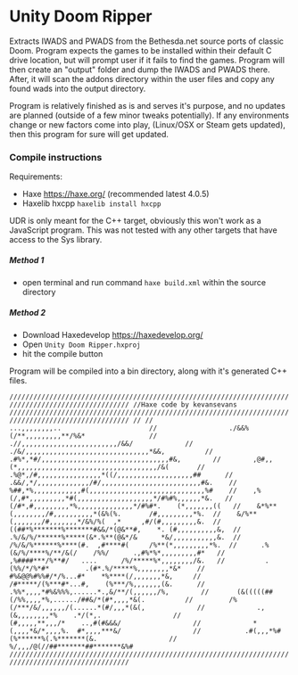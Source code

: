 # Unity Doom Ripper

Extracts IWADS and PWADS from the Bethesda.net source ports of classic Doom. Program expects the games to be installed within their default C drive location, but will prompt user if it fails to find the games. Program will then create an "output" folder and dump the IWADS and PWADS there. After, it will scan the addons directory within the user files and copy any found wads into the output directory.

Program is relatively finished as is and serves it's purpose, and no updates are planned (outside of a few minor tweaks potentially). If any environments change or new factors come into play, (Linux/OSX or Steam gets updated), then this program for sure will get updated.
### Compile instructions

Requirements:

* Haxe https://haxe.org/ (recommended latest 4.0.5)
* Haxelib hxcpp ``haxelib install hxcpp``

UDR is only meant for the C++ target, obviously this won't work as a JavaScript program. This was not tested with any other targets that have access to the Sys library.

##### Method 1

* open terminal and run command ``haxe build.xml`` within the source directory

##### Method 2

* Download Haxedevelop https://haxedevelop.org/
* Open ``Unity Doom Ripper.hxproj``
* hit the compile button

Program will be compiled into a bin directory, along with it's generated C++ files.

``////////////////////////////////////////////////////////////////////////////////////////////////////
//Haxe code by kevansevans
////////////////////////////////////////////////////////////////////////////////////////////////////
//
//                         ...,,,,,,,,..                     
//                  ./&&%(/**,,,,,,,,,**/%&*               
//              .//,,,,,,,,,,,,,,,,,,,,,,,,/&&/            
//           ./&/,,,,,,,,,,,,,,,,,,,,,,,,,,,,,,,*&&,         
//         .#%*,*#/,,,,,,,,,,,,,,,,,,,,,,,,,,,,,,,,#&,       
//        ,@#,,(*,,,,,,,,,,,,,,,,,,,,,,,,,,,,,,,,,,,/&(      
//      .%@*,/#,,,,,,,,,,,,,,,,*((/,,,,,,,,,,,,,,,,,,,##     
//     .&&/,*/,,,,,,,,,,,,,/#/,,,,,,,,,,,,,,,,,,,,,,,,,#&.   
//     %##,*%,,,,,,,,,,,,#(,,,,,,,,,,,,,,,,,,,,,,,,,,,,,%#   
//    ,%(/,#*,,,,,,,,,*#(,,,,,,,,,,,,,,,,,,,*/#%#%,,,,,,*&.  
//    (/#*,#,,,,,,,,,*%,,,,,,,,,,,,,,*/#%#*.    (*,,,,,,,((  
//    &*%**(,,,,,,,,/#,,,,,,,,,,*(&%(%.       /#,,,,,,,,,*%. 
//    &/%**(,,,,,,,/#,,,,,,,*/&%/%(  ,*     ,#/(#,,,,,,,,,&. 
//    ((##*%*******%*******#&&/*(@&**#,    *. (#,,,,,,,,,,&, 
//    .%/&/%/******%*****(&*.%**(@&*/&      *&/,,,,,,,,,,,&. 
//     /%/&/%******%****(#.  ,#****#(     /%**(*,,,,,,,,,*%. 
//      .%(&/%/****%/**/&(/    /%%/      .,#%*%*,,,,,,,,,#*  
//        ,%####***/%**#/   ....      /%/*****%*,,,,,,,,/&.  
//          .(%%/*/%*#*         .(#*.%/*****%,,,,,,,,*&*   
//              #%&@@%#%%#/*/%...#*    *%****(/,,,,,,,*&,    
//             /#*****/(%***#*...#,    (%***/%,,,,,,,(&.     
//          .%%*,,,,*#%&%%%,......*.,&/**/(,,,,,,/%,       
//       (&(((((##(/%%,,,,*%,....../##&/*(#*,,,,*&(.         
//         /%(/***/&/,,,,,,/(......*(#/,,,*(&(,            
//             .,(&,,,,,,,,*%    .*/(*,.                 
//              (#,,,,,**,,,/*    ..,#(#&&&/                 
//             *(,,,,*&/*,,,,%.  #*,,,,***&/                 
//           .#(,,,*%#(%******%(.%*******(&.                 
//           %/,,,/@(//##*******##*******&%#   
////////////////////////////////////////////////////////////////////////////////////////////////////``